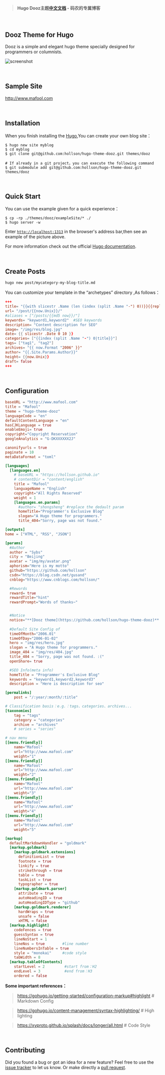 
> #### Hugo Dooz主题[**中文文档**](./README-ZH.md)  - 码农的专属博客


<br/>

## Dooz Theme for Hugo

Dooz is a simple and elegant hugo theme specially designed for programmers or columnists.

![screenshot](static/tmp/screenshot.jpg)


<br/>

## Sample Site
http://www.mafool.com

<br/>


## Installation
When you finish installing the [Hugo](https://gohugo.io/getting-started/installing/),You can create your own blog site：

```shell
$ hugo new site myblog 
$ cd myblog
$ git clone git@github.com:hollson/hugo-theme-dooz.git themes/dooz

# If already in a git project，you can execute the following command
$ git submodule add git@github.com:hollson/hugo-theme-dooz.git themes/dooz
```

<br/>

## Quick Start
You can use the example given for a quick experience：
```shell
$ cp -rp ./themes/dooz/exampleSite/* ./
$ hugo server -w
```
Enter [`http://localhost:1313`](http://localhost:1313) in the browser's address bar,then see an example of the picture above.

For more information check out the official [Hugo documentation](http://gohugo.io/overview/usage/).

<br/>

## Create Posts
```shell
hugo new post/mycategory-my-blog-title.md
```
You can customize your template in the “archetypes” directory ,As follows：
```toml
+++
title= "{{with slicestr .Name (len (index (split .Name "-") 0))}}{{replace . "-" " "|strings.TrimLeft " "|title}}{{end}}"
url= "/post/{{now.Unix}}/"
#aliases = ["/posts/{{md5 now}}/"]
keywords= "keyword1,keyword2"  #SEO keywords
description= "Content description for SEO"
image= "/img/res/blog.jpg"
date= {{ slicestr .Date 0 10 }}
categories= ["{{index (split .Name "-") 0|title}}"]
tags= ["tag1", "tag2"]
archives= "{{ now.Format "2006" }}"
author= "{{.Site.Params.Author}}"
height= {{now.Unix}}
draft= false
+++
```

<br/>

## Configuration
```toml
baseURL = "http://www.mafool.com"
title = "Mafool"
theme = "hugo-theme-dooz"
languageCode = "en"
defaultContentLanguage = "en"
hasCJKLanguage = true
enableEmoji= true
copyright="Copyright Reservation"
googleAnalytics = "G-DKXXXXXX2J"

canonifyurls = true
paginate = 10
metaDataFormat = "toml"

[languages]
  [languages.en]
    # baseURL = "https://hollson.github.io"
    # contentDir = "content/english"
    title = "Mafool"
    languageName = "English"
    copyright="All Rights Reserved"
    weight = 1
    [languages.en.params]
      #author= "shongsheng" #replace the dedault param
      homeTitle="Programmer's Exclusive Blog" 
      slogan="A Hugo theme for programmers."
      title_404="Sorry, page was not found."

[outputs]
home = ["HTML", "RSS", "JSON"]

[params]
  #Author
  author = "Sybs"
  city = "Beijing"
  avatar = "img/my/avatar.png"
  aphorism="Here is my motto"
  github="https://github.com/hollson"
  csdn="https://blog.csdn.net/gusand"
  cnblog="https://www.cnblogs.com/hollson/"

  #Rewords
  reward= true
  rewardTitle="hint"
  rewardPrompt="Words of thanks~"


  #Notice
  notice="**[Dooz theme](https://github.com/hollson/hugo-theme-dooz)** updated, hurry up and experience it! `2020.03.22`"
 
  #Default Site Config of 
  timeOfMonth="2006.01"
  timeOfDay="2006-01-02"
  hero = "img/res/hero.jpg"
  slogan = "A Hugo theme for programmers."
  image_404 = "img/res/404.jpg"
  title_404 = "Sorry, page was not found. :("
  openShare= true

  #SEO Info(meta info)
  homeTitle = "Programmer's Exclusive Blog"
  keywords = "keyword1,keyword2,keyword3"
  description = "Here is description for seo"

[permalinks]
    post = "/:year/:month/:title"

# Classification basis：e.g.：tags、categories、archives...
[taxonomies]
    tag = "tags"
    category = "categories"
    archive = "archives"
    # series = "series"

# nav menu
[[menu.friendly]]
    name="Mafool"
    url="http://www.mafool.com"
    weight="1"
[[menu.friendly]]
    name="Mafool"
    url="http://www.mafool.com"
    weight="2"
[[menu.friendly]]
    name="Mafool"
    url="http://www.mafool.com"
    weight="3"    
[[menu.friendly]]
    name="Mafool"
    url="http://www.mafool.com"
    weight="4"
[[menu.friendly]]
    name="Mafool"
    url="http://www.mafool.com"
    weight="5"

[markup]
  defaultMarkdownHandler = "goldmark"
  [markup.goldmark]
    [markup.goldmark.extensions]
      definitionList = true
      footnote = true
      linkify = true
      strikethrough = true
      table = true
      taskList = true
      typographer = true
    [markup.goldmark.parser]
      attribute = true
      autoHeadingID = true
      autoHeadingIDType = "github"
    [markup.goldmark.renderer]
      hardWraps = true
      unsafe = false
      xHTML = false
  [markup.highlight]      
    codeFences = true     
    guessSyntax = true   
    lineNoStart = 1      
    lineNos = true        #line number
    lineNumbersInTable = true
    style = "monokai"     #code style
    tabWidth = 8
  [markup.tableOfContents]  
    startLevel = 2         #start from：H2
    endLevel = 3           #end from：H3
    ordered = false        
```
**Some important references：**
>  https://gohugo.io/getting-started/configuration-markup#highlight  # Markdown Config

>  https://gohugo.io/content-management/syntax-highlighting/   # High lighting

>  https://xyproto.github.io/splash/docs/longer/all.html  # Code Style


<br/>

## Contributing

Did you found a bug or got an idea for a new feature? Feel free to use the [issue tracker](https://github.com/hollson/hugo-theme-dooz/issues) to let us know. Or make directly a [pull request](https://github.com/hollson/hugo-theme-dooz/pulls).
